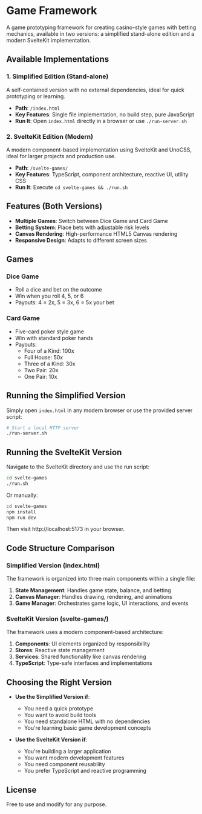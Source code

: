 # Game Framework

A game prototyping framework for creating casino-style games with betting mechanics, available in two versions: a simplified stand-alone edition and a modern SvelteKit implementation.

## Available Implementations

### 1. Simplified Edition (Stand-alone)

A self-contained version with no external dependencies, ideal for quick prototyping or learning.

- **Path**: `/index.html`
- **Key Features**: Single file implementation, no build step, pure JavaScript
- **Run It**: Open `index.html` directly in a browser or use `./run-server.sh`

### 2. SvelteKit Edition (Modern)

A modern component-based implementation using SvelteKit and UnoCSS, ideal for larger projects and production use.

- **Path**: `/svelte-games/`
- **Key Features**: TypeScript, component architecture, reactive UI, utility CSS
- **Run It**: Execute `cd svelte-games && ./run.sh`

## Features (Both Versions)

- **Multiple Games**: Switch between Dice Game and Card Game
- **Betting System**: Place bets with adjustable risk levels
- **Canvas Rendering**: High-performance HTML5 Canvas rendering
- **Responsive Design**: Adapts to different screen sizes

## Games

### Dice Game
- Roll a dice and bet on the outcome
- Win when you roll 4, 5, or 6
- Payouts: 4 = 2x, 5 = 3x, 6 = 5x your bet

### Card Game
- Five-card poker style game
- Win with standard poker hands
- Payouts:
  - Four of a Kind: 100x
  - Full House: 50x
  - Three of a Kind: 30x
  - Two Pair: 20x
  - One Pair: 10x

## Running the Simplified Version

Simply open `index.html` in any modern browser or use the provided server script:

```bash
# Start a local HTTP server
./run-server.sh
```

## Running the SvelteKit Version

Navigate to the SvelteKit directory and use the run script:

```bash
cd svelte-games
./run.sh
```

Or manually:

```bash
cd svelte-games
npm install
npm run dev
```

Then visit http://localhost:5173 in your browser.

## Code Structure Comparison

### Simplified Version (index.html)
The framework is organized into three main components within a single file:

1. **State Management**: Handles game state, balance, and betting
2. **Canvas Manager**: Handles drawing, rendering, and animations
3. **Game Manager**: Orchestrates game logic, UI interactions, and events

### SvelteKit Version (svelte-games/)
The framework uses a modern component-based architecture:

1. **Components**: UI elements organized by responsibility
2. **Stores**: Reactive state management
3. **Services**: Shared functionality like canvas rendering
4. **TypeScript**: Type-safe interfaces and implementations

## Choosing the Right Version

- **Use the Simplified Version if**:
  - You need a quick prototype
  - You want to avoid build tools
  - You need standalone HTML with no dependencies
  - You're learning basic game development concepts
  
- **Use the SvelteKit Version if**:
  - You're building a larger application
  - You want modern development features
  - You need component reusability
  - You prefer TypeScript and reactive programming

## License

Free to use and modify for any purpose.